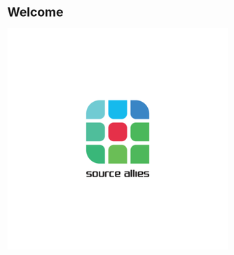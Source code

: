 # Welcome

[![Source Allies](https://raw.githubusercontent.com/sourceallies/.github/main/profile/sa-logo.svg)](https://sourceallies.com/)
